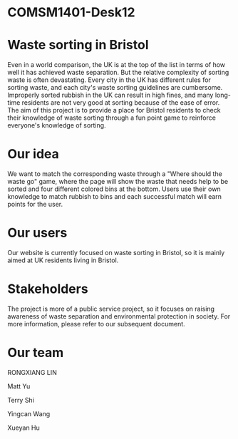 # COMSM1401-Desk12


# Waste sorting in Bristol

Even in a world comparison, the UK is at the top of the list in terms of how well it has achieved waste separation. But the relative complexity of sorting waste is often devastating. Every city in the UK has different rules for sorting waste, and each city's waste sorting guidelines are cumbersome. Improperly sorted rubbish in the UK can result in high fines, and many long-time residents are not very good at sorting because of the ease of error. The aim of this project is to provide a place for Bristol residents to check their knowledge of waste sorting through a fun point game to reinforce everyone's knowledge of sorting.

# Our idea

We want to match the corresponding waste through a "Where should the waste go" game, where the page will show the waste that needs help to be sorted and four different colored bins at the bottom. Users use their own knowledge to match rubbish to bins and each successful match will earn points for the user.

# Our users

Our website is currently focused on waste sorting in Bristol, so it is mainly aimed at UK residents living in Bristol.

# Stakeholders

The project is more of a public service project, so it focuses on raising awareness of waste separation and environmental protection in society. For more information, please refer to our subsequent document.

# Our team

RONGXIANG LIN

Matt Yu

Terry Shi

Yingcan Wang

Xueyan Hu
